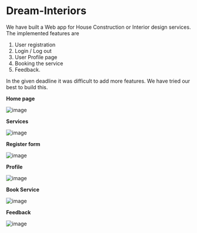 # Dream-Interiors

We have built a Web app for House Construction or Interior design services.
The implemented features are 
1. User registration
2. Login / Log out
3. User Profile page
4. Booking the service
5. Feedback.

In the given deadline it was difficult to add more features. We have tried our best to build this.


**Home page**

![image](https://github.com/ivishnumurthyhegde/Dream-Interiors/assets/94776260/6f5b7a1a-ef85-4524-bae3-b34802cdee67)


**Services**

![image](https://github.com/ivishnumurthyhegde/Dream-Interiors/assets/94776260/21521c93-ecaf-447d-ab2d-c1bab4cd71b3)


**Register form**

![image](https://github.com/ivishnumurthyhegde/Dream-Interiors/assets/94776260/30c45c81-0cfd-496c-bd81-5fa2c179f135)


**Profile**

![image](https://github.com/ivishnumurthyhegde/Dream-Interiors/assets/94776260/81ca4904-6a15-46c2-a058-9a185e848259)

**Book Service**

![image](https://github.com/ivishnumurthyhegde/Dream-Interiors/assets/94776260/5dfecb78-0c5c-4986-a023-d91eedde5d07)


**Feedback**

![image](https://github.com/ivishnumurthyhegde/Dream-Interiors/assets/94776260/475da12e-89b1-4a6b-9904-45bd2c2923e4)





